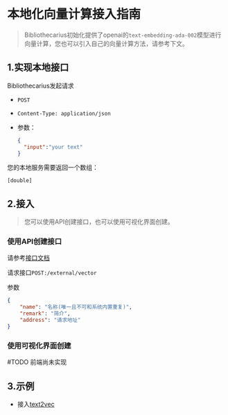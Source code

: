 # 本地化向量计算接入指南

> Bibliothecarius初始化提供了openai的`text-embedding-ada-002`模型进行向量计算，您也可以引入自己的向量计算方法，请参考下文。

## 1.实现本地接口

Bibliothecarius发起请求

- `POST`

- `Content-Type: application/json`

- 参数：

  ```json
  {
  	"input":"your text"
  }
  ```

您的本地服务需要返回一个数组：

```
[double]
```

## 2.接入

> 您可以使用API创建接口，也可以使用可视化界面创建。

### 使用API创建接口

请参考[接口文档](https://apifox.com/apidoc/shared-0dfab7c9-3d3f-498a-b4c2-88b5e6b99a01/api-72139088)

请求接口`POST:/external/vector`

参数

```json
{
    "name": "名称(唯一且不可和系统内置重复)",
    "remark": "简介",
    "address": "请求地址"
}
```

### 使用可视化界面创建

#TODO 前端尚未实现


## 3.示例

- 接入[text2vec](./本地化向量计算接入text2vec-chinese.md)

